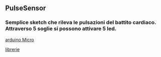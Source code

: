 ## PulseSensor

### Semplice sketch che rileva le pulsazioni del battito cardiaco. Attraverso 5 soglie si possono attivare 5 led.

[arduino Micro](https://store.arduino.cc/arduino-micro)


[librerie](https://github.com/WorldFamousElectronics)
